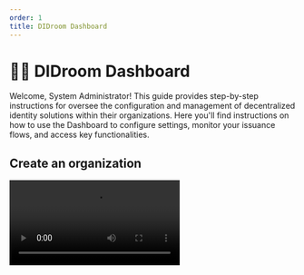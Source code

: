 ```yaml
---
order: 1
title: DIDroom Dashboard
---
```

# 👩‍⚖️ DIDroom Dashboard

Welcome, System Administrator! This guide provides step-by-step instructions for oversee the configuration and management of decentralized identity solutions within their organizations. Here you'll find instructions on how to use the Dashboard to configure settings, monitor your issuance flows, and access key functionalities.

## Create an organization

<video controls="controls" src="https://github.com/ForkbombEu/signroom/raw/main/screenshots/videos/create_organization.webm" />

## Setup a credential issuer metadata

<video controls="controls" src="https://github.com/ForkbombEu/signroom/raw/main/screenshots/videos/create_credential_issuer.webm" />

## Setup an authorization server metadata

<video controls="controls" src="https://github.com/ForkbombEu/signroom/raw/main/screenshots/videos/create_authz_server.webm" />

## Create a fully working credential issuing flow

<video controls="controls" src="https://github.com/ForkbombEu/signroom/raw/main/screenshots/videos/issuance_flow.webm" />
